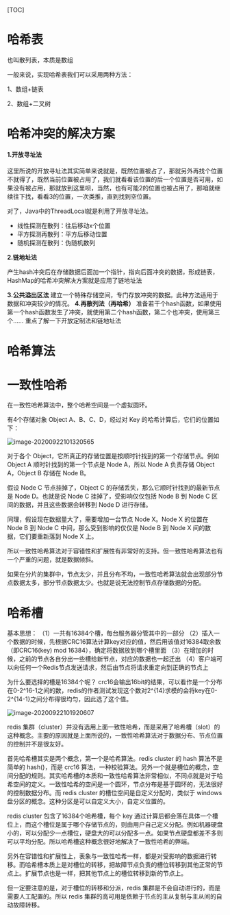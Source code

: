 [TOC]

# 哈希表

也叫散列表，本质是数组

一般来说，实现哈希表我们可以采用两种方法：

1、数组+链表

2、数组+二叉树

# 哈希冲突的解决方案

#### **1.开放寻址法**

这里所说的开放寻址法其实简单来说就是，既然位置被占了，那就另外再找个位置不就得了，既然当前位置被占用了，我们就看看该位置的后一个位置是否可用，如果没有被占用，那就放到这里呗，当然，也有可能2的位置也被占用了，那咱就继续往下找，看看3的位置，一次类推，直到找到空位置。

对了，Java中的ThreadLocal就是利用了开放寻址法。

* 线性探测在散列：往后移动x个位置
* 平方探测再散列：平方后移动位置
* 随机探测在散列：伪随机数列

**2.链地址法**

产生hash冲突后在存储数据后面加一个指针，指向后面冲突的数据，形成链表，HashMap的哈希冲突解决方案就是应用了链地址法

**3.公共溢出区法**
建立一个特殊存储空间，专门存放冲突的数据。此种方法适用于数据和冲突较少的情况。
**4.再散列法（再哈希）**
准备若干个hash函数，如果使用第一个hash函数发生了冲突，就使用第二个hash函数，第二个也冲突，使用第三个……
重点了解一下开放定制法和链地址法



# 哈希算法









# 一致性哈希

在一致性哈希算法中，整个哈希空间是一个虚拟圆环。

有4个存储对象 Object A、B、C、D，经过对 Key 的哈希计算后，它们的位置如下：

![image-20200922101320565](C:\Users\qq285\AppData\Roaming\Typora\typora-user-images\image-20200922101320565.png)

 对于各个 Object，它所真正的存储位置是按顺时针找到的第一个存储节点。例如 Object A 顺时针找到的第一个节点是 Node A，所以 Node A 负责存储 Object A，Object B 存储在 Node B。

假设 Node C 节点挂掉了，Object C 的存储丢失，那么它顺时针找到的最新节点是 Node D。也就是说 Node C 挂掉了，受影响仅仅包括 Node B 到 Node C 区间的数据，并且这些数据会转移到 Node D 进行存储。

 同理，假设现在数据量大了，需要增加一台节点 Node X。Node X 的位置在 Node B 到 Node C 中间，那么受到影响的仅仅是 Node B 到 Node X 间的数据，它们要重新落到 Node X 上。

所以一致性哈希算法对于容错性和扩展性有非常好的支持。但一致性哈希算法也有一个严重的问题，就是数据倾斜。

如果在分片的集群中，节点太少，并且分布不均，一致性哈希算法就会出现部分节点数据太多，部分节点数据太少。也就是说无法控制节点存储数据的分配。





# 哈希槽

基本思想：
 （1）一共有16384个槽，每台服务器分管其中的一部分
 （2）插入一个数据的时候，先根据CRC16算法计算key对应的值，然后用该值对16384取余数（即CRC16(key) mod 16384），确定将数据放到哪个槽里面
 （3）在增加的时候，之前的节点各自分出一些槽给新节点，对应的数据也一起迁出
 （4）客户端可以向任何一个Redis节点发送请求，然后由节点将请求重定向到正确的节点上

为什么要选择的槽是16384个呢？
 crc16会输出16bit的结果，可以看作是一个分布在0-2^16-1之间的数，redis的作者测试发现这个数对2^{14}求模的会将key在0-2^{14-1}之间分布得很均匀，因此选了这个值。

![image-20200922101920607](C:\Users\qq285\AppData\Roaming\Typora\typora-user-images\image-20200922101920607.png)

redis 集群（cluster）并没有选用上面一致性哈希，而是采用了哈希槽（slot）的这种概念。主要的原因就是上面所说的，一致性哈希算法对于数据分布、节点位置的控制并不是很友好。

首先哈希槽其实是两个概念，第一个是哈希算法。redis cluster 的 hash 算法不是简单的 hash()，而是 crc16 算法，一种校验算法。另外一个就是槽位的概念，空间分配的规则。其实哈希槽的本质和一致性哈希算法非常相似，不同点就是对于哈希空间的定义。一致性哈希的空间是一个圆环，节点分布是基于圆环的，无法很好的控制数据分布。而 redis cluster 的槽位空间是自定义分配的，类似于 windows 盘分区的概念。这种分区是可以自定义大小，自定义位置的。

redis cluster 包含了16384个哈希槽，每个 key 通过计算后都会落在具体一个槽位上，而这个槽位是属于哪个存储节点的，则由用户自己定义分配。例如机器硬盘小的，可以分配少一点槽位，硬盘大的可以分配多一点。如果节点硬盘都差不多则可以平均分配。所以哈希槽这种概念很好地解决了一致性哈希的弊端。

另外在容错性和扩展性上，表象与一致性哈希一样，都是对受影响的数据进行转移。而哈希槽本质上是对槽位的转移，把故障节点负责的槽位转移到其他正常的节点上。扩展节点也是一样，把其他节点上的槽位转移到新的节点上。

但一定要注意的是，对于槽位的转移和分派，redis 集群是不会自动进行的，而是需要人工配置的。所以 redis 集群的高可用是依赖于节点的主从复制与主从间的自动故障转移。






